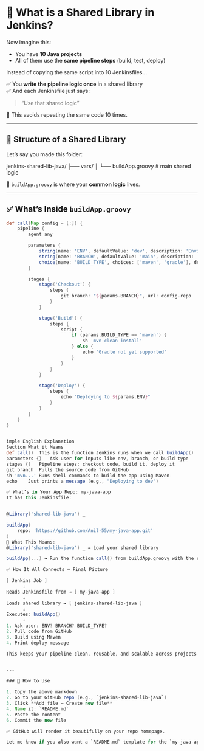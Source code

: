 # 🧠 What is a Shared Library in Jenkins?

Now imagine this:

- You have **10 Java projects**
- All of them use the **same pipeline steps** (build, test, deploy)

Instead of copying the same script into 10 Jenkinsfiles...

✅ You **write the pipeline logic once** in a shared library  
✅ And each Jenkinsfile just says:  
> “Use that shared logic”

🔁 This avoids repeating the same code 10 times.

---

## 🧱 Structure of a Shared Library

Let’s say you made this folder:

jenkins-shared-lib-java/
├── vars/
│ └── buildApp.groovy # main shared logic


📄 `buildApp.groovy` is where your **common logic** lives.

---

## ✅ What’s Inside `buildApp.groovy`

```groovy
def call(Map config = [:]) {
    pipeline {
        agent any

        parameters {
            string(name: 'ENV', defaultValue: 'dev', description: 'Environment')
            string(name: 'BRANCH', defaultValue: 'main', description: 'Branch name')
            choice(name: 'BUILD_TYPE', choices: ['maven', 'gradle'], description: 'Build tool')
        }

        stages {
            stage('Checkout') {
                steps {
                    git branch: "${params.BRANCH}", url: config.repo
                }
            }

            stage('Build') {
                steps {
                    script {
                        if (params.BUILD_TYPE == 'maven') {
                            sh 'mvn clean install'
                        } else {
                            echo "Gradle not yet supported"
                        }
                    }
                }
            }

            stage('Deploy') {
                steps {
                    echo "Deploying to ${params.ENV}"
                }
            }
        }
    }
}


imple English Explanation
Section	What it Means
def call()	This is the function Jenkins runs when we call buildApp()
parameters {}	Ask user for inputs like env, branch, or build type
stages {}	Pipeline steps: checkout code, build it, deploy it
git branch	Pulls the source code from GitHub
sh 'mvn...'	Runs shell commands to build the app using Maven
echo	Just prints a message (e.g., "Deploying to dev")

✅ What’s in Your App Repo: my-java-app
It has this Jenkinsfile:


@Library('shared-lib-java') _

buildApp(
    repo: 'https://github.com/Anil-55/my-java-app.git'
)
📖 What This Means:
@Library('shared-lib-java') _ → Load your shared library

buildApp(...) → Run the function call() from buildApp.groovy with the repo URL

✅ How It All Connects — Final Picture

[ Jenkins Job ]
      ↓
Reads Jenkinsfile from → [ my-java-app ]
      ↓
Loads shared library → [ jenkins-shared-lib-java ]
      ↓
Executes: buildApp()
      ↓
1. Ask user: ENV? BRANCH? BUILD_TYPE?
2. Pull code from GitHub
3. Build using Maven
4. Print deploy message

This keeps your pipeline clean, reusable, and scalable across projects.


---

### 📌 How to Use

1. Copy the above markdown
2. Go to your GitHub repo (e.g., `jenkins-shared-lib-java`)
3. Click **Add file → Create new file**
4. Name it: `README.md`
5. Paste the content
6. Commit the new file

✅ GitHub will render it beautifully on your repo homepage.

Let me know if you also want a `README.md` template for the `my-java-app` repo!




